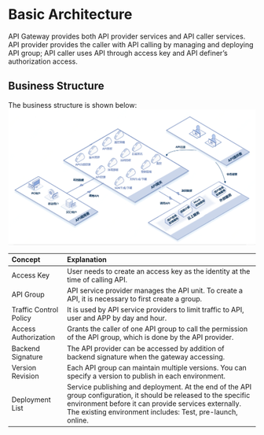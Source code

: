 # Basic Architecture
API Gateway provides both API provider services and API caller services. API provider provides the caller with API calling by managing and deploying API group; API caller uses API through access key and API definer’s authorization access.

## Business Structure
The business structure is shown below:
![](../../../../image/Internet-Middleware/API-Gateway/API-struct.png)

| Concept | Explanation |
| :- | :- |
|  Access Key  |  User needs to create an access key as the identity at the time of calling API. |	
|   API Group |  API service provider manages the API unit. To create a API, it is necessary to first create a group. |
| Traffic Control Policy | It is used by API service providers to limit traffic to API, user and APP by day and hour. |
| Access Authorization   | Grants the caller of one API group to call the permission of the API group, which is done by the API provider.  |
| Backend Signature   | The API provider can be accessed by addition of backend signature when the gateway accessing. |
| Version Revision   | Each API group can maintain multiple versions. You can specify a version to publish in each environment. |
| Deployment List | Service publishing and deployment. At the end of the API group configuration, it should be released to the specific environment before it can provide services externally. The existing environment includes: Test, pre-launch, online. |





